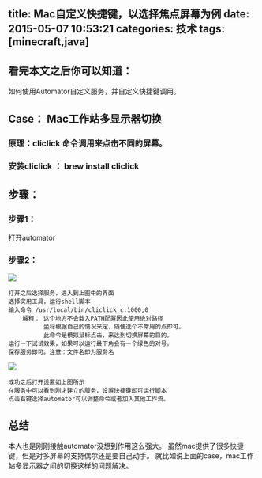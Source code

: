 title: Mac自定义快捷键，以选择焦点屏幕为例
date: 2015-05-07 10:53:21
categories: 技术
tags: [minecraft,java]
---

## 看完本文之后你可以知道：

如何使用Automator自定义服务，并自定义快捷键调用。

## Case： Mac工作站多显示器切换

### 原理：cliclick 命令调用来点击不同的屏幕。 

### 安装cliclick ： brew install cliclick

## 步骤：

### 步骤1：

打开automator

### 步骤2：

![](http://7viiaq.com1.z0.glb.clouddn.com/automator.png)

```
打开之后选择服务，进入到上图中的界面
选择实用工具，运行shell脚本
输入命令 /usr/local/bin/cliclick c:1000,0 
	解释： 这个地方不会载入PATH配置因此使用绝对路径
		  坐标根据自己的情况来定，随便选个不常用的点即可。
		  此命令是模拟鼠标点击，来达到切换屏幕的目的。
运行一下试试效果，如果可以运行最下角会有一个绿色的对号。
保存服务即可。注意：文件名即为服务名
```

![](http://7viiaq.com1.z0.glb.clouddn.com/hotkey.png)

```
成功之后打开设置如上图所示
在服务中可以看到刚才建立的服务，设置快捷键即可运行脚本
点击右键选择automator可以调整命令或者加入其他工作流。
```
## 总结
本人也是刚刚接触automator没想到作用这么强大。
虽然mac提供了很多快捷键，但是对多屏幕的支持偶尔还是要自己动手。
就比如说上面的case，mac工作站多显示器之间的切换这样的问题解决。
